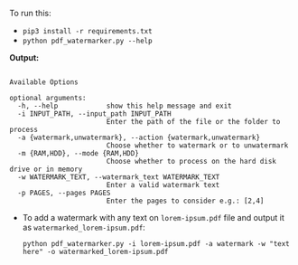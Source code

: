 To run this:
- `pip3 install -r requirements.txt`
- ```python pdf_watermarker.py --help```

**Output:**
```

Available Options

optional arguments:
  -h, --help            show this help message and exit
  -i INPUT_PATH, --input_path INPUT_PATH
                        Enter the path of the file or the folder to process
  -a {watermark,unwatermark}, --action {watermark,unwatermark}
                        Choose whether to watermark or to unwatermark
  -m {RAM,HDD}, --mode {RAM,HDD}
                        Choose whether to process on the hard disk drive or in memory
  -w WATERMARK_TEXT, --watermark_text WATERMARK_TEXT
                        Enter a valid watermark text
  -p PAGES, --pages PAGES
                        Enter the pages to consider e.g.: [2,4]
```
- To add a watermark with any text on `lorem-ipsum.pdf` file and output it as `watermarked_lorem-ipsum.pdf`:
    ```
    python pdf_watermarker.py -i lorem-ipsum.pdf -a watermark -w "text here" -o watermarked_lorem-ipsum.pdf
    ```